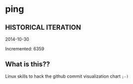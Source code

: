 # ping

## HISTORICAL ITERATION
2014-10-30

Incremented: 6359

## What is this?? 
Linux skills to hack the github commit visualization chart `;-)`
